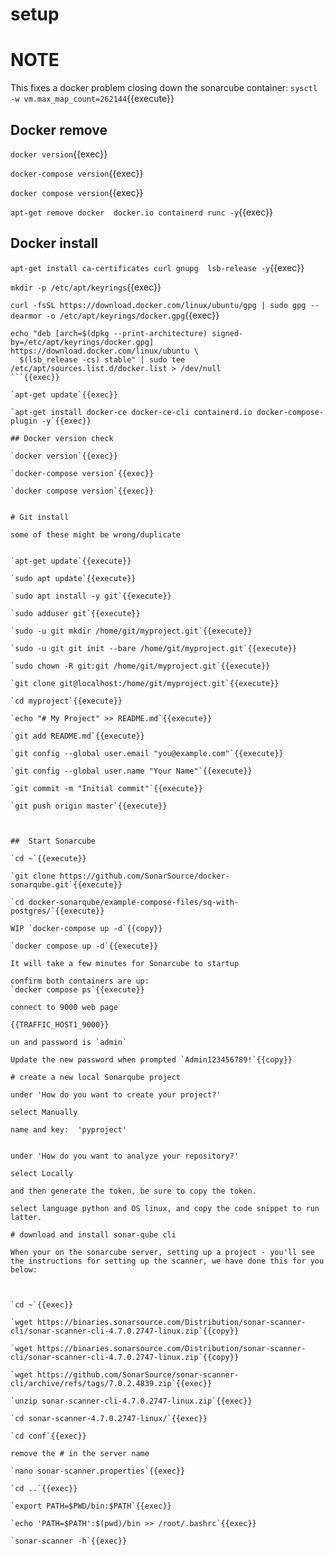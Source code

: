# setup


# NOTE


This fixes a docker problem closing down the sonarcube container:
`sysctl -w vm.max_map_count=262144`{{execute}}


## Docker remove

`docker version`{{exec}}

`docker-compose version`{{exec}}

`docker compose version`{{exec}}

`apt-get remove docker  docker.io containerd runc -y`{{exec}}

## Docker install

`apt-get install ca-certificates curl gnupg  lsb-release -y`{{exec}}

`mkdir -p /etc/apt/keyrings`{{exec}}

`curl -fsSL https://download.docker.com/linux/ubuntu/gpg | sudo gpg --dearmor -o /etc/apt/keyrings/docker.gpg`{{exec}}

```
echo "deb [arch=$(dpkg --print-architecture) signed-by=/etc/apt/keyrings/docker.gpg] https://download.docker.com/linux/ubuntu \
  $(lsb_release -cs) stable" | sudo tee /etc/apt/sources.list.d/docker.list > /dev/null
```{{exec}}

`apt-get update`{{exec}}

`apt-get install docker-ce docker-ce-cli containerd.io docker-compose-plugin -y`{{exec}}

## Docker version check

`docker version`{{exec}}

`docker-compose version`{{exec}}

`docker compose version`{{exec}}


# Git install

some of these might be wrong/duplicate


`apt-get update`{{execute}}

`sudo apt update`{{execute}}

`sudo apt install -y git`{{execute}}

`sudo adduser git`{{execute}}

`sudo -u git mkdir /home/git/myproject.git`{{execute}}

`sudo -u git git init --bare /home/git/myproject.git`{{execute}}

`sudo chown -R git:git /home/git/myproject.git`{{execute}}

`git clone git@localhost:/home/git/myproject.git`{{execute}}

`cd myproject`{{execute}}

`echo "# My Project" >> README.md`{{execute}}

`git add README.md`{{execute}}

`git config --global user.email "you@example.com"`{{execute}}

`git config --global user.name "Your Name"`{{execute}}

`git commit -m "Initial commit"`{{execute}}

`git push origin master`{{execute}}



##  Start Sonarcube

`cd ~`{{execute}}

`git clone https://github.com/SonarSource/docker-sonarqube.git`{{execute}}

`cd docker-sonarqube/example-compose-files/sq-with-postgres/`{{execute}}

WIP `docker-compose up -d`{{copy}}

`docker compose up -d`{{execute}}

It will take a few minutes for Sonarcube to startup

confirm both containers are up:
`docker compose ps`{{execute}}

connect to 9000 web page

{{TRAFFIC_HOST1_9000}}

un and password is `admin`

Update the new password when prompted `Admin123456789!`{{copy}}

# create a new local Sonarqube project

under 'How do you want to create your project?'

select Manually

name and key:  'pyproject'


under 'How do you want to analyze your repository?'

select Locally

and then generate the token, be sure to copy the token.

select language python and OS linux, and copy the code snippet to run latter.

# download and install sonar-qube cli

When your on the sonarcube server, setting up a project - you'll see the instructions for setting up the scanner, we have done this for you below:



`cd ~`{{exec}}

`wget https://binaries.sonarsource.com/Distribution/sonar-scanner-cli/sonar-scanner-cli-4.7.0.2747-linux.zip`{{copy}}

`wget https://binaries.sonarsource.com/Distribution/sonar-scanner-cli/sonar-scanner-cli-4.7.0.2747-linux.zip`{{copy}}

`wget https://github.com/SonarSource/sonar-scanner-cli/archive/refs/tags/7.0.2.4839.zip`{{exec}}

`unzip sonar-scanner-cli-4.7.0.2747-linux.zip`{{exec}}

`cd sonar-scanner-4.7.0.2747-linux/`{{exec}}

`cd conf`{{exec}}

remove the # in the server name

`nano sonar-scanner.properties`{{exec}}

`cd ..`{{exec}}

`export PATH=$PWD/bin:$PATH`{{exec}}

`echo 'PATH=$PATH':$(pwd)/bin >> /root/.bashrc`{{exec}}

`sonar-scanner -h`{{exec}}

